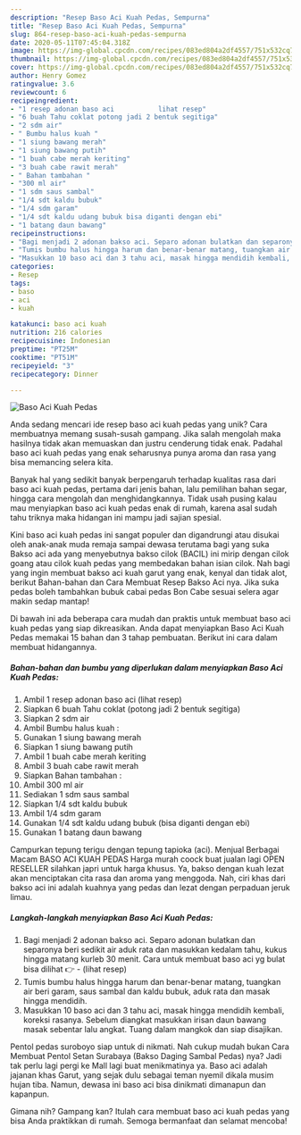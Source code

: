 ```yaml
---
description: "Resep Baso Aci Kuah Pedas, Sempurna"
title: "Resep Baso Aci Kuah Pedas, Sempurna"
slug: 864-resep-baso-aci-kuah-pedas-sempurna
date: 2020-05-11T07:45:04.318Z
image: https://img-global.cpcdn.com/recipes/083ed804a2df4557/751x532cq70/baso-aci-kuah-pedas-foto-resep-utama.jpg
thumbnail: https://img-global.cpcdn.com/recipes/083ed804a2df4557/751x532cq70/baso-aci-kuah-pedas-foto-resep-utama.jpg
cover: https://img-global.cpcdn.com/recipes/083ed804a2df4557/751x532cq70/baso-aci-kuah-pedas-foto-resep-utama.jpg
author: Henry Gomez
ratingvalue: 3.6
reviewcount: 6
recipeingredient:
- "1 resep adonan baso aci           lihat resep"
- "6 buah Tahu coklat potong jadi 2 bentuk segitiga"
- "2 sdm air"
- " Bumbu halus kuah "
- "1 siung bawang merah"
- "1 siung bawang putih"
- "1 buah cabe merah keriting"
- "3 buah cabe rawit merah"
- " Bahan tambahan "
- "300 ml air"
- "1 sdm saus sambal"
- "1/4 sdt kaldu bubuk"
- "1/4 sdm garam"
- "1/4 sdt kaldu udang bubuk bisa diganti dengan ebi"
- "1 batang daun bawang"
recipeinstructions:
- "Bagi menjadi 2 adonan bakso aci. Separo adonan bulatkan dan separonya beri sedikit air aduk rata dan masukkan kedalam tahu, kukus hingga matang kurleb 30 menit. Cara untuk membuat baso aci yg bulat bisa dilihat 👉             (lihat resep)"
- "Tumis bumbu halus hingga harum dan benar-benar matang, tuangkan air beri garam, saus sambal dan kaldu bubuk, aduk rata dan masak hingga mendidih."
- "Masukkan 10 baso aci dan 3 tahu aci, masak hingga mendidih kembali, koreksi rasanya. Sebelum diangkat masukkan irisan daun bawang masak sebentar lalu angkat. Tuang dalam mangkok dan siap disajikan."
categories:
- Resep
tags:
- baso
- aci
- kuah

katakunci: baso aci kuah 
nutrition: 216 calories
recipecuisine: Indonesian
preptime: "PT25M"
cooktime: "PT51M"
recipeyield: "3"
recipecategory: Dinner

---
```



![Baso Aci Kuah Pedas](https://img-global.cpcdn.com/recipes/083ed804a2df4557/751x532cq70/baso-aci-kuah-pedas-foto-resep-utama.jpg)

Anda sedang mencari ide resep baso aci kuah pedas yang unik? Cara membuatnya memang susah-susah gampang. Jika salah mengolah maka hasilnya tidak akan memuaskan dan justru cenderung tidak enak. Padahal baso aci kuah pedas yang enak seharusnya punya aroma dan rasa yang bisa memancing selera kita.

Banyak hal yang sedikit banyak berpengaruh terhadap kualitas rasa dari baso aci kuah pedas, pertama dari jenis bahan, lalu pemilihan bahan segar, hingga cara mengolah dan menghidangkannya. Tidak usah pusing kalau mau menyiapkan baso aci kuah pedas enak di rumah, karena asal sudah tahu triknya maka hidangan ini mampu jadi sajian spesial.

Kini baso aci kuah pedas ini sangat populer dan digandrungi atau disukai oleh anak-anak muda remaja sampai dewasa terutama bagi yang suka Bakso aci ada yang menyebutnya bakso cilok (BACIL) ini mirip dengan cilok goang atau cilok kuah pedas yang membedakan bahan isian cilok. Nah bagi yang ingin membuat bakso aci kuah garut yang enak, kenyal dan tidak alot, berikut Bahan-bahan dan Cara Membuat Resep Bakso Aci nya. Jika suka pedas boleh tambahkan bubuk cabai pedas Bon Cabe sesuai selera agar makin sedap mantap!


Di bawah ini ada beberapa cara mudah dan praktis untuk membuat baso aci kuah pedas yang siap dikreasikan. Anda dapat menyiapkan Baso Aci Kuah Pedas memakai 15 bahan dan 3 tahap pembuatan. Berikut ini cara dalam membuat hidangannya.

<!--inarticleads1-->

##### Bahan-bahan dan bumbu yang diperlukan dalam menyiapkan Baso Aci Kuah Pedas:

1. Ambil 1 resep adonan baso aci           (lihat resep)
1. Siapkan 6 buah Tahu coklat (potong jadi 2 bentuk segitiga)
1. Siapkan 2 sdm air
1. Ambil  Bumbu halus kuah :
1. Gunakan 1 siung bawang merah
1. Siapkan 1 siung bawang putih
1. Ambil 1 buah cabe merah keriting
1. Ambil 3 buah cabe rawit merah
1. Siapkan  Bahan tambahan :
1. Ambil 300 ml air
1. Sediakan 1 sdm saus sambal
1. Siapkan 1/4 sdt kaldu bubuk
1. Ambil 1/4 sdm garam
1. Gunakan 1/4 sdt kaldu udang bubuk (bisa diganti dengan ebi)
1. Gunakan 1 batang daun bawang


Campurkan tepung terigu dengan tepung tapioka (aci). Menjual Berbagai Macam BASO ACI KUAH PEDAS Harga murah coock buat jualan lagi OPEN RESELLER silahkan japri untuk harga khusus. Ya, bakso dengan kuah lezat akan menciptakan cita rasa dan aroma yang menggoda. Nah, ciri khas dari bakso aci ini adalah kuahnya yang pedas dan lezat dengan perpaduan jeruk limau. 

<!--inarticleads2-->

##### Langkah-langkah menyiapkan Baso Aci Kuah Pedas:

1. Bagi menjadi 2 adonan bakso aci. Separo adonan bulatkan dan separonya beri sedikit air aduk rata dan masukkan kedalam tahu, kukus hingga matang kurleb 30 menit. Cara untuk membuat baso aci yg bulat bisa dilihat 👉 -             (lihat resep)
1. Tumis bumbu halus hingga harum dan benar-benar matang, tuangkan air beri garam, saus sambal dan kaldu bubuk, aduk rata dan masak hingga mendidih.
1. Masukkan 10 baso aci dan 3 tahu aci, masak hingga mendidih kembali, koreksi rasanya. Sebelum diangkat masukkan irisan daun bawang masak sebentar lalu angkat. Tuang dalam mangkok dan siap disajikan.


Pentol pedas suroboyo siap untuk di nikmati. Nah cukup mudah bukan Cara Membuat Pentol Setan Surabaya (Bakso Daging Sambal Pedas) nya? Jadi tak perlu lagi pergi ke Mall lagi buat menikmatinya ya. Baso aci adalah jajanan khas Garut, yang sejak dulu sebagai teman nyemil dikala musim hujan tiba. Namun, dewasa ini baso aci bisa dinikmati dimanapun dan kapanpun. 

Gimana nih? Gampang kan? Itulah cara membuat baso aci kuah pedas yang bisa Anda praktikkan di rumah. Semoga bermanfaat dan selamat mencoba!
